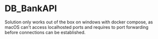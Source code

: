 # DB_BankAPI

Solution only works out of the box on windows with docker compose, as macOS can't access localhosted ports and requires to port forwarding before connections can be established.